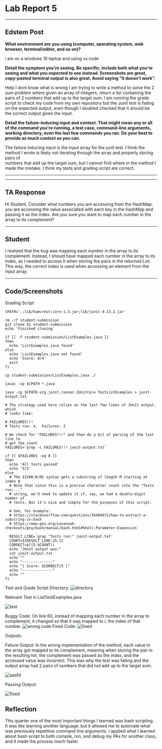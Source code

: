 # Lab Report 5

---
## Edstem Post
**What environment are you using (computer, operating system, web browser, terminal/editor, and so on)?**

i am on a windows 10 laptop and using vs code 

**Detail the symptom you're seeing. Be specific; include both what you're seeing and what you expected to see instead. 
Screenshots are great, copy-pasted terminal output is also great. Avoid saying “it doesn't work”.**

Help I dont know what is wrong I am trying to write a method to solve the 2 sum problem where given an array of integers, return a list containing the
pairs of 2 numbers that add up to the target sum. I am running the grade script to check my code from my own repository but the Junit test is failing on the 
expected output, even though I doubled checked that it should be the correct output given the input.

**Detail the failure-inducing input and context. That might mean any or all of the command you're running, a test case, command-line arguments, working directory, 
even the last few commands you ran. Do your best to provide as much context as you can.**

The failure inducing input is the input array for the junit test. I think the method I wrote is likely not iterating through the array and properly storing pairs of  
numbers that add up the target sum, but I cannot find where in the method I made the mistake. I think my tests and grading script are correct. 

---
---
## TA Response

Hi Student,
Consider what numbers you are accessing from the HashMap: you are accessing the value associated with each key in the HashMap and passing it as the index. Are you sure you 
want to map each number in the array to its complement? 

---

## Student
I realized that the bug was mapping each number in the array to its complement. Instead, I should have mapped each number in the array to its index, as I needed to access it
when storing the pairs in the returned List. This way, the correct index is used when accessing an element from the input array. 

---

## Code/Screenshots
Grading Script
```
CPATH='.;lib/hamcrest-core-1.3.jar;lib/junit-4.13.2.jar'

rm -rf student-submission
git clone $1 student-submission
echo 'Finished cloning'

if [[ -f student-submission/ListExamples.java ]]
then
  echo 'ListExamples.java found'
else
  echo 'ListExamples.java not found'
  echo 'Score: 0/4'
  exit
fi

cp student-submission/ListExamples.java ./

javac -cp $CPATH *.java

java -cp $CPATH org.junit.runner.JUnitCore TestListExamples > junit-output.txt

# The strategy used here relies on the last few lines of JUnit output, which
# looks like:

# FAILURES!!!
# Tests run: 4,  Failures: 2

# We check for "FAILURES!!!" and then do a bit of parsing of the last line to
# get the count
FAILURES=`grep -c FAILURES!!! junit-output.txt`

if [[ $FAILURES -eq 0 ]]
then
  echo 'All tests passed'
  echo '5/5'
else
  # The ${VAR:N:M} syntax gets a substring of length M starting at index N
  # Note that since this is a precise character count into the "Tests run:..."
  # string, we'd need to update it if, say, we had a double-digit number of
  # tests. But it's nice and simple for the purposes of this script.

  # See, for example:
  # https://stackoverflow.com/questions/16484972/how-to-extract-a-substring-in-bash
  # https://www.gnu.org/savannah-checkouts/gnu/bash/manual/bash.html#Shell-Parameter-Expansion

  RESULT_LINE=`grep "Tests run:" junit-output.txt`
  COUNT=${RESULT_LINE:25:1}
  CORRECT=$((5-$COUNT))
  echo "JUnit output was:"
  cat junit-output.txt
  echo ""
  echo "--------------"
  echo "| Score: $CORRECT/5 |"
  echo "--------------"
  echo ""
fi
```
Test and Grade Script Directory: 
![directory](gradedirectory.png)


Relevant Test in ListTestExamples.java

![test](thetest.png)


Buggy Code:
On line 60, instead of mapping each number in the array to complement, it changed so that it was mapped to i, the index of that number.
![wrong code](wrongcode.png)
Fixed Code:
![fixed](fixedcode.png)

Outputs:

Failure Output:
In the wrong implementation of the method, each value in the array got mapped to its complement, meaning when storing the pair in the resulting list, the complement was passed as the index, and the accessed value was incorrect. This was why the test was failing and the output array had 2 pairs of numbers that did not add up to the target sum.

![aasfd](testwrong.png)

Passing Output:

![fixed](testcorrect.png)

## Reflection
This quarter one of the most important things I learned was bash scripting. It was like learning another language, but it allowed me to automate what was previously repetitive command line arguments. I applied what I learned about bash script to both compile, run, and debug my PAs for another class, and it made the process much faster. 

